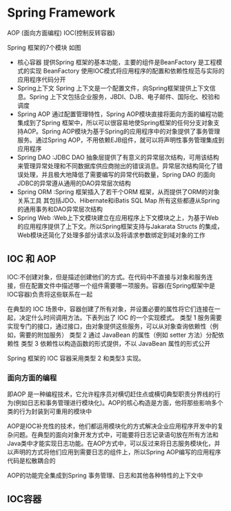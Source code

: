 # Spring Framework

AOP (面向方面编程)
IOC(控制反转容器)

Spring 框架的7个模块 如图

* 核心容器 提供Spring 框架的基本功能，主要的组件是BeanFactory 是工程模式的实现 BeanFactory 使用IOC模式将应用程序的配置和依赖性规范与实际的应用程序代码分开
* Spring上下文 Spring 上下文是一个配置文件，向Spring框架提供上下文信息。Spring 上下文包括企业服务，JBDI、DJB、电子邮件、国际化、校验和调度
* Spring AOP 通过配置管理特性，Spring AOP模块直接将面向方面的编程功能集成到了Spring 框架中，所以可以很容易地使Spring框架的任何分支对象支持AOP。Spring AOP模块为基于Spring的应用程序中的对象提供了事务管理服务。通过Spring AOP，不用依赖EJB组件，就可以将声明性事务管理集成到应用程序
* Spring DAO :JDBC DAO 抽象层提供了有意义的异常层次结构，可用该结构来管理异常处理和不同数据库供应商抛出的错误消息。异常层次结构简化了错误处理，并且极大地降低了需要编写的异常代码数量，Spring DAO 的面向JDBC的异常遵从通用的DAO异常层次结构
* Spring ORM :Spring 框架插入了若干个ORM 框架，从而提供了ORM的对象关系工具 其包括JDO、Hibernate和iBatis SQL Map 所有这些都遵从Spring的通用事务和DAO异常层次结构
* Spring Web :Web上下文模块建立在应用程序上下文模块之上，为基于Web的应用程序提供了上下文。所以Spring框架支持与Jakarata Structs 的集成，Web模块还简化了处理多部分请求以及将请求参数绑定到域对象的工作

## IOC 和 AOP

IOC:不创建对象，但是描述创建他们的方式。在代码中不直接与对象和服务连接，但在配置文件中描述哪一个组件需要哪一项服务。容器(在Spring框架中是IOC容器)负责将这些联系在一起

在典型的 IOC 场景中，容器创建了所有对象，并设置必要的属性将它们连接在一起，决定什么时间调用方法。下表列出了 IOC 的一个实现模式。
类型 1	服务需要实现专门的接口，通过接口，由对象提供这些服务，可以从对象查询依赖性（例如，需要的附加服务）
类型 2	通过 JavaBean 的属性（例如 setter 方法）分配依赖性
类型 3	依赖性以构造函数的形式提供，不以 JavaBean 属性的形式公开

Spring 框架的 IOC 容器采用类型 2 和类型3 实现。

### 面向方面的编程

即AOP 是一种编程技术，它允许程序员对横切赶住点或横切典型职责分界线的行为(例如日志和事务管理进行模块化)。AOP的核心构造是方面，他将那些影响多个类的行为封装到可重用的模块中

AOP是IOC补充性的技术，他们都运用模块化的方式解决企业应用程序开发中的复杂问题。在典型的面向对象开发方式中，可能要将日志记录语句放在所有方法和Java类中才能实现日志功能。在AOP方式中，可以反过来将日志服务模块化，并以声明的方式将他们应用到需要日志的组件上，所以Spring AOP编写的应用程序代码是松散耦合的

AOP的功能完全集成到Spring 事务管理、日志和其他各种特性的上下文中

## IOC容器



